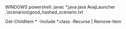 WINDOWS powershell:
javac *.java
java AvajLauncher .\scenarios\good_hashed_scenario.txt

Get-ChildItem * -Include *.class -Recurse | Remove-Item